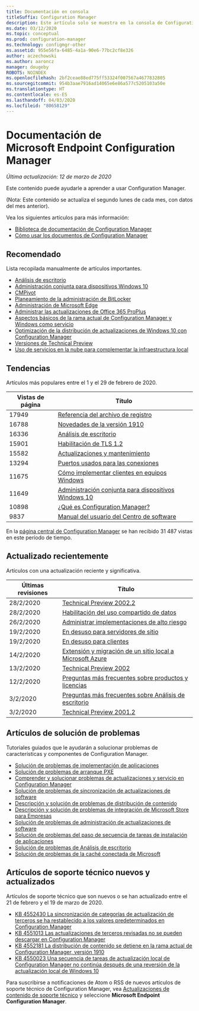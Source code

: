 ```yaml
---
title: Documentación en consola
titleSuffix: Configuration Manager
description: Este artículo solo se muestra en la consola de Configuration Manager.
ms.date: 03/12/2020
ms.topic: conceptual
ms.prod: configuration-manager
ms.technology: configmgr-other
ms.assetid: 955e56fa-6485-4a1a-90e6-77bc2cf8e326
author: aczechowski
ms.author: aaroncz
manager: dougeby
ROBOTS: NOINDEX
ms.openlocfilehash: 2bf2ceae88ed775ff53324f007567a4677832805
ms.sourcegitcommit: 954b3aae7916ad14065e6e86a577c5205103a50e
ms.translationtype: HT
ms.contentlocale: es-ES
ms.lasthandoff: 04/03/2020
ms.locfileid: "80658129"
---
```

<!-- 
- Feature 1357546
- This page displays in-console, under the Community workspace, Documentation node. 
- Don't use any relative links; must be full https://docs.microsoft.com and language neutral
- Process: https://microsoft.sharepoint.com/teams/ConfigMgr/Documents/ContentPub/Data%20collection%20process%20for%20Feature%201357546%20In-console%20documentation.docx?web=1
-->

# <a name="microsoft-endpoint-configuration-manager-documentation"></a>Documentación de Microsoft Endpoint Configuration Manager

*Última actualización: 12 de marzo de 2020*

Este contenido puede ayudarle a aprender a usar Configuration Manager.

(Nota: Este contenido se actualiza el segundo lunes de cada mes, con datos del mes anterior).

Vea los siguientes artículos para más información:

- [Biblioteca de documentación de Configuration Manager](https://docs.microsoft.com/configmgr)  
- [Cómo usar los documentos de Configuration Manager](https://docs.microsoft.com/configmgr/core/understand/use-docs)

## <a name="recommended"></a>Recomendado

Lista recopilada manualmente de artículos importantes.

- [Análisis de escritorio](https://docs.microsoft.com/configmgr/desktop-analytics/overview)
- [Administración conjunta para dispositivos Windows 10](https://docs.microsoft.com/configmgr/comanage/overview)  
- [CMPivot](https://docs.microsoft.com/configmgr/core/servers/manage/cmpivot)  
- [Planeamiento de la administración de BitLocker](https://docs.microsoft.com/configmgr/protect/plan-design/bitlocker-management)  
- [Administración de Microsoft Edge](https://docs.microsoft.com/configmgr/apps/deploy-use/deploy-edge)  
- [Administrar las actualizaciones de Office 365 ProPlus](https://docs.microsoft.com/configmgr/sum/deploy-use/manage-office-365-proplus-updates)  
- [Aspectos básicos de la rama actual de Configuration Manager y Windows como servicio](https://docs.microsoft.com/configmgr/core/understand/configuration-manager-and-windows-as-service)
- [Optimización de la distribución de actualizaciones de Windows 10 con Configuration Manager](https://docs.microsoft.com/configmgr/sum/deploy-use/optimize-windows-10-update-delivery)
- [Versiones de Technical Preview](https://docs.microsoft.com/configmgr/core/get-started/technical-preview)
- [Uso de servicios en la nube para complementar la infraestructura local](https://docs.microsoft.com/configmgr/core/understand/use-cloud-services)

## <a name="trending"></a>Tendencias

Artículos más populares entre el 1 y el 29 de febrero de 2020.

| Vistas de página | Título |
|------------|-------|
| 17949 | [Referencia del archivo de registro](https://docs.microsoft.com/configmgr/core/plan-design/hierarchy/log-files) |
| 16788 | [Novedades de la versión 1910](https://docs.microsoft.com/configmgr/core/plan-design/changes/whats-new-in-version-1910) |
| 16336 | [Análisis de escritorio](https://docs.microsoft.com/configmgr/desktop-analytics/overview) |
| 15901 | [Habilitación de TLS 1.2](https://docs.microsoft.com/configmgr/core/plan-design/security/enable-tls-1-2) |
| 15582 | [Actualizaciones y mantenimiento](https://docs.microsoft.com/configmgr/core/servers/manage/updates) |
| 13294 | [Puertos usados para las conexiones](https://docs.microsoft.com/configmgr/core/plan-design/hierarchy/ports) |
| 11675 | [Cómo implementar clientes en equipos Windows](https://docs.microsoft.com/configmgr/core/clients/deploy/deploy-clients-to-windows-computers) |
| 11649 | [Administración conjunta para dispositivos Windows 10](https://docs.microsoft.com/configmgr/comanage/overview) |
| 10898 | [¿Qué es Configuration Manager?](https://docs.microsoft.com/configmgr/core/understand/introduction) |
| 9837 | [Manual del usuario del Centro de software](https://docs.microsoft.com/configmgr/core/understand/software-center) |

En la [página central de Configuration Manager](https://docs.microsoft.com/configmgr/) se han recibido 31 487 vistas en este período de tiempo.

## <a name="recently-updated"></a>Actualizado recientemente

Artículos con una actualización reciente y significativa.

| Últimas revisiones | Título |
|---------------|-------|
| 28/2/2020 | [Technical Preview 2002.2](https://docs.microsoft.com/configmgr/core/get-started/2020/technical-preview-2002-2) |
| 28/2/2020 | [Habilitación del uso compartido de datos](https://docs.microsoft.com/configmgr/desktop-analytics/enable-data-sharing) |
| 26/2/2020 | [Administrar implementaciones de alto riesgo](https://docs.microsoft.com/configmgr/core/servers/manage/settings-to-manage-high-risk-deployments) |
| 19/2/2020 | [En desuso para servidores de sitio](https://docs.microsoft.com/configmgr/core/plan-design/changes/deprecated/removed-and-deprecated-server) |
| 19/2/2020 | [En desuso para clientes](https://docs.microsoft.com/configmgr/core/plan-design/changes/deprecated/removed-and-deprecated-client) |
| 14/2/2020 | [Extensión y migración de un sitio local a Microsoft Azure](https://docs.microsoft.com/configmgr/core/support/azure-migration-tool) |
| 13/2/2020 | [Technical Preview 2002](https://docs.microsoft.com/configmgr/core/get-started/2020/technical-preview-2002) |
| 12/2/2020 | [Preguntas más frecuentes sobre productos y licencias](https://docs.microsoft.com/configmgr/core/understand/product-and-licensing-faq) |
| 3/2/2020 | [Preguntas más frecuentes sobre Análisis de escritorio](https://docs.microsoft.com/configmgr/desktop-analytics/faq) |
| 3/2/2020 | [Technical Preview 2001.2](https://docs.microsoft.com/configmgr/core/get-started/2020/technical-preview-2001-2) |

## <a name="troubleshooting-articles"></a>Artículos de solución de problemas

Tutoriales guiados que le ayudarán a solucionar problemas de características y componentes de Configuration Manager.

- [Solución de problemas de implementación de aplicaciones](https://docs.microsoft.com/configmgr/apps/understand/app-deployment-technical-reference)
- [Solución de problemas de arranque PXE](https://support.microsoft.com/help/4468612)
- [Comprender y solucionar problemas de actualizaciones y servicio en Configuration Manager](https://support.microsoft.com/help/4490424)
- [Solución de problemas de sincronización de actualizaciones de software](https://support.microsoft.com/help/10059)
- [Descripción y solución de problemas de distribución de contenido](https://support.microsoft.com/help/4482728)
- [Descripción y solución de problemas de integración de Microsoft Store para Empresas](https://docs.microsoft.com/configmgr/apps/deploy-use/troubleshoot-microsoft-store-for-business-integration)
- [Solución de problemas de administración de actualizaciones de software](https://support.microsoft.com/help/10680)
- [Solución de problemas del paso de secuencia de tareas de instalación de aplicaciones](https://support.microsoft.com/help/18408/)
- [Solución de problemas de Análisis de escritorio](https://docs.microsoft.com/configmgr/desktop-analytics/troubleshooting)
- [Solución de problemas de la caché conectada de Microsoft](https://docs.microsoft.com/configmgr/core/servers/deploy/configure/troubleshoot-microsoft-connected-cache)

## <a name="new-and-updated-support-articles"></a>Artículos de soporte técnico nuevos y actualizados

Artículos de soporte técnico que son nuevos o se han actualizado entre el 21 de febrero y el 19 de marzo de 2020.

- [KB 4552430 La sincronización de categorías de actualización de terceros se ha restablecido a los valores predeterminados en Configuration Manager](https://support.microsoft.com/help/4552430)
- [KB 4551013 Las actualizaciones de terceros revisadas no se pueden descargar en Configuration Manager](https://support.microsoft.com/help/4551013)
- [KB 4552181 La distribución de contenido se detiene en la rama actual de Configuration Manager, versión 1910](https://support.microsoft.com/help/4552181)
- [KB 4550023 Una secuencia de tareas de actualización local de Configuration Manager no continúa después de una reversión de la actualización local de Windows 10](https://support.microsoft.com/help/4550023)

Para suscribirse a notificaciones de Atom o RSS de nuevos artículos de soporte técnico de Configuration Manager, vea [Actualizaciones de contenido de soporte técnico](https://support.microsoft.com/help/4089498/) y seleccione **Microsoft Endpoint Configuration Manager**.
